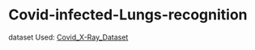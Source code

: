 # Covid-infected-Lungs-recognition
dataset Used: [Covid_X-Ray_Dataset](https://www.kaggle.com/datasets/mrtejas/covid-19-and-normal-x-ray-dataset-balanced)
